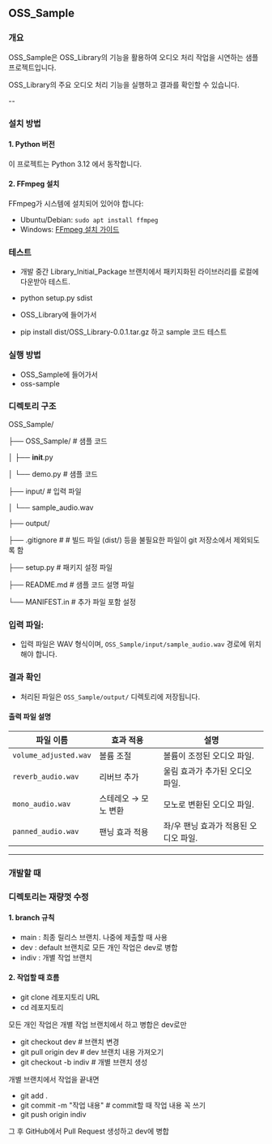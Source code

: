## OSS_Sample

### 개요

OSS_Sample은 OSS_Library의 기능을 활용하여 오디오 처리 작업을 시연하는 샘플 프로젝트입니다. 

OSS_Library의 주요 오디오 처리 기능을 실행하고 결과를 확인할 수 있습니다.

--

### 설치 방법

#### 1. Python 버전

이 프로젝트는 Python 3.12 에서 동작합니다.

#### 2. FFmpeg 설치

FFmpeg가 시스템에 설치되어 있어야 합니다:
- Ubuntu/Debian: `sudo apt install ffmpeg`
- Windows: [FFmpeg 설치 가이드](https://ffmpeg.org/download.html)

### 테스트 

 - 개발 중간 Library_Initial_Package 브랜치에서 패키지화된 라이브러리를 로컬에 다운받아 테스트.

 - python setup.py sdist

 - OSS_Library에 들어가서
 - pip install dist/OSS_Library-0.0.1.tar.gz 하고 sample 코드 테스트

### 실행 방법
 - OSS_Sample에 들어가서
 - oss-sample

### 디렉토리 구조

OSS_Sample/

├── OSS_Sample/          # 샘플 코드

│   ├── __init__.py

│   └── demo.py          # 샘플 코드

├── input/               # 입력 파일

│   └── sample_audio.wav

├── output/

├── .gitignore           #  # 빌드 파일 (dist/) 등을 불필요한 파일이 git 저장소에서 제외되도록 함

├── setup.py             # 패키지 설정 파일

├── README.md            # 샘플 코드 설명 파일

└── MANIFEST.in          # 추가 파일 포함 설정

### 입력 파일:

   - 입력 파일은 WAV 형식이며, `OSS_Sample/input/sample_audio.wav` 경로에 위치해야 합니다.

### 결과 확인

   - 처리된 파일은 `OSS_Sample/output/` 디렉토리에 저장됩니다.

#### 출력 파일 설명

| 파일 이름              | 효과 적용                      | 설명                            
|-----------------------|------------------------------|----------------------------------
| `volume_adjusted.wav` | 볼륨 조절                    | 볼륨이 조정된 오디오 파일.          
| `reverb_audio.wav`    | 리버브 추가                  | 울림 효과가 추가된 오디오 파일.      
| `mono_audio.wav`      | 스테레오 → 모노 변환         | 모노로 변환된 오디오 파일.           
| `panned_audio.wav`    | 팬닝 효과 적용               | 좌/우 팬닝 효과가 적용된 오디오 파일.

--------------------------------------------------------------------
### 개발할 때

### 디렉토리는 재량껏 수정

#### 1. branch 규칙

 - main : 최종 릴리스 브랜치. 나중에 제출할 때 사용
 - dev : default 브랜치로 모든 개인 작업은 dev로 병합
 - indiv : 개별 작업 브랜치

#### 2. 작업할 때 흐름

 - git clone 레포지토리 URL
 - cd 레포지토리

모든 개인 작업은 개별 작업 브랜치에서 하고 병합은 dev로만

 - git checkout dev   # 브랜치 변경
 - git pull origin dev   # dev 브랜치 내용 가져오기
 - git checkout -b indiv   # 개별 브랜치 생성

개별 브랜치에서 작업을 끝내면

 - git add . 
 - git commit -m "작업 내용"   # commit할 때 작업 내용 꼭 쓰기
 - git push origin indiv

그 후 GitHub에서 Pull Request 생성하고 dev에 병합

